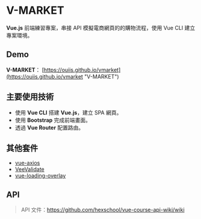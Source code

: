 # V-MARKET

**Vue.js** 前端練習專案，串接 API 模擬電商網頁的的購物流程，使用 Vue CLI 建立專案環境。

## Demo

**V-MARKET**：
[https://ouiis.github.io/vmarket](https://ouiis.github.io/vmarket "V-MARKET")

## 主要使用技術

* 使用 **Vue CLI** 搭建 **Vue.js**，建立 SPA 網頁。
* 使用 **Bootstrap** 完成前端畫面。
* 透過 **Vue Router** 配置路由。 

## 其他套件

* [vue-axios](https://www.npmjs.com/package/vue-axios "vue-axios")
* [VeeValidate](https://github.com/logaretm/vee-validate "VeeValidate")
* [vue-loading-overlay](https://www.npmjs.com/package/vue-loading-overlay "vue-loading-overlay")

## API

> API 文件：https://github.com/hexschool/vue-course-api-wiki/wiki
